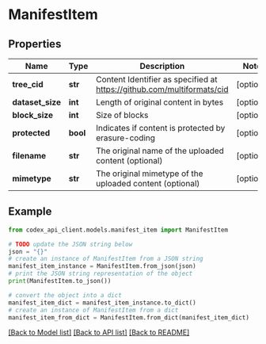 # ManifestItem


## Properties

Name | Type | Description | Notes
------------ | ------------- | ------------- | -------------
**tree_cid** | **str** | Content Identifier as specified at https://github.com/multiformats/cid | [optional] 
**dataset_size** | **int** | Length of original content in bytes | [optional] 
**block_size** | **int** | Size of blocks | [optional] 
**protected** | **bool** | Indicates if content is protected by erasure-coding | [optional] 
**filename** | **str** | The original name of the uploaded content (optional) | [optional] 
**mimetype** | **str** | The original mimetype of the uploaded content (optional) | [optional] 

## Example

```python
from codex_api_client.models.manifest_item import ManifestItem

# TODO update the JSON string below
json = "{}"
# create an instance of ManifestItem from a JSON string
manifest_item_instance = ManifestItem.from_json(json)
# print the JSON string representation of the object
print(ManifestItem.to_json())

# convert the object into a dict
manifest_item_dict = manifest_item_instance.to_dict()
# create an instance of ManifestItem from a dict
manifest_item_from_dict = ManifestItem.from_dict(manifest_item_dict)
```
[[Back to Model list]](../README.md#documentation-for-models) [[Back to API list]](../README.md#documentation-for-api-endpoints) [[Back to README]](../README.md)


